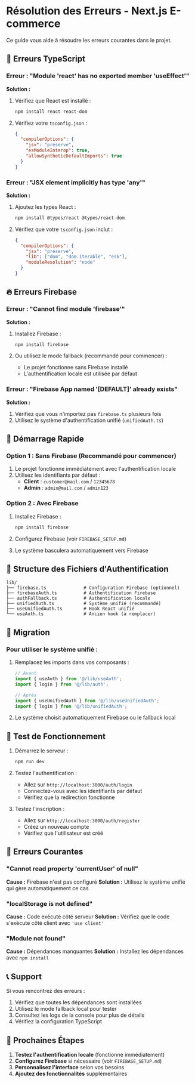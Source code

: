 # Résolution des Erreurs - Next.js E-commerce

Ce guide vous aide à résoudre les erreurs courantes dans le projet.

## 🔧 Erreurs TypeScript

### Erreur : "Module 'react' has no exported member 'useEffect'"

**Solution :**
1. Vérifiez que React est installé :
   ```bash
   npm install react react-dom
   ```

2. Vérifiez votre `tsconfig.json` :
   ```json
   {
     "compilerOptions": {
       "jsx": "preserve",
       "esModuleInterop": true,
       "allowSyntheticDefaultImports": true
     }
   }
   ```

### Erreur : "JSX element implicitly has type 'any'"

**Solution :**
1. Ajoutez les types React :
   ```bash
   npm install @types/react @types/react-dom
   ```

2. Vérifiez que votre `tsconfig.json` inclut :
   ```json
   {
     "compilerOptions": {
       "jsx": "preserve",
       "lib": ["dom", "dom.iterable", "es6"],
       "moduleResolution": "node"
     }
   }
   ```

## 🔥 Erreurs Firebase

### Erreur : "Cannot find module 'firebase'"

**Solution :**
1. Installez Firebase :
   ```bash
   npm install firebase
   ```

2. Ou utilisez le mode fallback (recommandé pour commencer) :
   - Le projet fonctionne sans Firebase installé
   - L'authentification locale est utilisée par défaut

### Erreur : "Firebase App named '[DEFAULT]' already exists"

**Solution :**
1. Vérifiez que vous n'importez pas `firebase.ts` plusieurs fois
2. Utilisez le système d'authentification unifié (`unifiedAuth.ts`)

## 🚀 Démarrage Rapide

### Option 1 : Sans Firebase (Recommandé pour commencer)

1. Le projet fonctionne immédiatement avec l'authentification locale
2. Utilisez les identifiants par défaut :
   - **Client** : `customer@mail.com` / `12345678`
   - **Admin** : `admin@mail.com` / `admin123`

### Option 2 : Avec Firebase

1. Installez Firebase :
   ```bash
   npm install firebase
   ```

2. Configurez Firebase (voir `FIREBASE_SETUP.md`)

3. Le système basculera automatiquement vers Firebase

## 📁 Structure des Fichiers d'Authentification

```
lib/
├── firebase.ts              # Configuration Firebase (optionnel)
├── firebaseAuth.ts          # Authentification Firebase
├── authFallback.ts          # Authentification locale
├── unifiedAuth.ts           # Système unifié (recommandé)
├── useUnifiedAuth.ts        # Hook React unifié
└── useAuth.ts               # Ancien hook (à remplacer)
```

## 🔄 Migration

### Pour utiliser le système unifié :

1. Remplacez les imports dans vos composants :
   ```typescript
   // Avant
   import { useAuth } from '@/lib/useAuth';
   import { login } from '@/lib/auth';
   
   // Après
   import { useUnifiedAuth } from '@/lib/useUnifiedAuth';
   import { login } from '@/lib/unifiedAuth';
   ```

2. Le système choisit automatiquement Firebase ou le fallback local

## 🧪 Test de Fonctionnement

1. Démarrez le serveur :
   ```bash
   npm run dev
   ```

2. Testez l'authentification :
   - Allez sur `http://localhost:3000/auth/login`
   - Connectez-vous avec les identifiants par défaut
   - Vérifiez que la redirection fonctionne

3. Testez l'inscription :
   - Allez sur `http://localhost:3000/auth/register`
   - Créez un nouveau compte
   - Vérifiez que l'utilisateur est créé

## 🚨 Erreurs Courantes

### "Cannot read property 'currentUser' of null"

**Cause :** Firebase n'est pas configuré
**Solution :** Utilisez le système unifié qui gère automatiquement ce cas

### "localStorage is not defined"

**Cause :** Code exécuté côté serveur
**Solution :** Vérifiez que le code s'exécute côté client avec `'use client'`

### "Module not found"

**Cause :** Dépendances manquantes
**Solution :** Installez les dépendances avec `npm install`

## 📞 Support

Si vous rencontrez des erreurs :

1. Vérifiez que toutes les dépendances sont installées
2. Utilisez le mode fallback local pour tester
3. Consultez les logs de la console pour plus de détails
4. Vérifiez la configuration TypeScript

## 🎯 Prochaines Étapes

1. **Testez l'authentification locale** (fonctionne immédiatement)
2. **Configurez Firebase** si nécessaire (voir `FIREBASE_SETUP.md`)
3. **Personnalisez l'interface** selon vos besoins
4. **Ajoutez des fonctionnalités** supplémentaires 